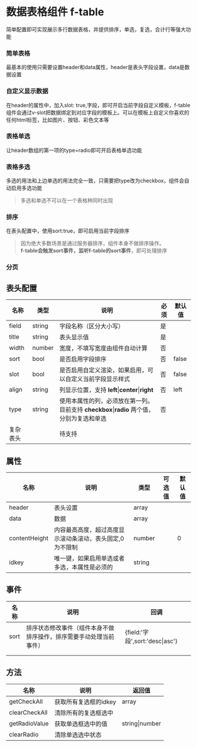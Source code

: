 # 数据表格组件 f-table

简单配置即可实现展示多行数据表格，并提供排序，单选，复选，合计行等强大功能


### 简单表格


最基本的使用只需要设置header和data属性，header是表头字段设置，data是数据设置
<demo path="./TableDemo1.vue"></demo>



### 自定义显示数据

在header的属性中，加入slot: true,字段，即可开启当前字段自定义模板，f-table组件会通过v-slot把数据绑定到对应字段的模板上。可以在模板上自定义你喜欢的任何html标签，比如图片、按钮、彩色文本等

<demo path="./TableDemo2.vue"></demo>

### 表格单选

让header数组的第一项的type=radio即可开启表格单选功能



### 表格多选


多选的用法和上边单选的用法完全一致，只需要把type改为checkbox，组件会自动启用多选功能

<demo path="./TableDemo4.vue"></demo>

> 多选和单选不可以在一个表格种同时出现



### 排序



在表头配置中，使用sort:true，即可启用当前字段排序


<demo path="./TableDemo5.vue"></demo>

> 因为绝大多数场景是通过服务器排序，组件本身不做排序操作。  
**f-table会触发sort事件，监听f-table的sort事件**，即可处理排序



### 分页





## 表头配置

| 名称     | 类型   | 说明                                                         | 必须 | 默认值 |
| -------- | ------ | ------------------------------------------------------------ | ---- | ------ |
| field    | string | 字段名称（区分大小写）                                       | 是   |        |
| title    | string | 表头显示值                                                   | 是   |        |
| width    | number | 宽度，不填写宽度由组件自动计算                               | 否   |        |
| sort     | bool   | 是否启用字段排序                                             | 否   | false  |
| slot     | bool   | 是否启用自定义渲染，如果启用，可以自定义当前字段显示样式     | 否   | false  |
| align    | string | 列显示位置，支持 **left**\|**center**\|**right**             | 否   | left   |
| type     | string | 使用本属性的列，必须放在第一列。目前支持 **checkbox**\|**radio** 两个值，分别为复选和单选 | 否   |        |
| 复杂表头 |        | 待支持                                                       |      |        |



## 属性

| 名称          | 说明                                                     | 类型   | 可选值 | 默认值 |
| ------------- | -------------------------------------------------------- | ------ | ------ | ------ |
| header        | 表头设置                                                 | array  |        |        |
| data          | 数据                                                     | array  |        |        |
| contentHeight | 内容最高高度，超过高度显示滚动条滚动，表头固定,0为不限制 | number |        | 0      |
| idkey         | 唯一键，如果启用单选或者多选，本属性是必须的             | string |        |        |

## 事件

| 名称 | 说明                                                         | 回调                            |
| ---- | ------------------------------------------------------------ | ------------------------------- |
| sort | 排序状态修改事件（组件本身不做排序操作，排序需要手动处理当前事件） | {field:'字段',sort:'desc\|asc'} |
|      |                                                              |                                 |
|      |                                                              |                                 |



## 方法

| 名称          | 说明                  | 返回值         |
| ------------- | --------------------- | -------------- |
| getCheckAll   | 获取所有复选框的idkey | array          |
| clearCheckAll | 清除所有的复选框选中  |                |
| getRadioValue | 获取单选框选中的值    | string\|number |
| clearRadio    | 清除单选选中状态      |                |

